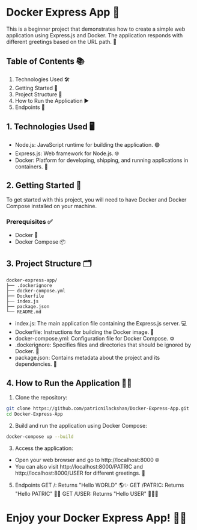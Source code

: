# Docker Express App 🚀

This is a beginner project that demonstrates how to create a simple web application using Express.js and Docker. The application responds with different greetings based on the URL path. 🌟

## Table of Contents 📚

1. Technologies Used 🛠️
2. Getting Started 🚀
3. Project Structure 📁
4. How to Run the Application ▶️
5. Endpoints 📡

## 1. Technologies Used 🖥️

- Node.js: JavaScript runtime for building the application. 🟢
- Express.js: Web framework for Node.js. 🌐
- Docker: Platform for developing, shipping, and running applications in containers. 🐳

## 2. Getting Started 🔧

To get started with this project, you will need to have Docker and Docker Compose installed on your machine.

### Prerequisites ✅

- Docker 🐳
- Docker Compose 📦

## 3. Project Structure 🗂️

```text
docker-express-app/
├── .dockerignore
├── docker-compose.yml
├── Dockerfile
├── index.js
├── package.json
└── README.md
```

- index.js: The main application file containing the Express.js server. 💻
- Dockerfile: Instructions for building the Docker image. 📜
- docker-compose.yml: Configuration file for Docker Compose. ⚙️
- .dockerignore: Specifies files and directories that should be ignored by Docker. 🚫
- package.json: Contains metadata about the project and its dependencies. 📄

## 4. How to Run the Application 🏃‍♂️

1. Clone the repository:

```bash
git clone https://github.com/patricnilackshan/Docker-Express-App.git
cd Docker-Express-App
```

2. Build and run the application using Docker Compose:

```bash
docker-compose up --build
```

3. Access the application:

- Open your web browser and go to http://localhost:8000 🌐
- You can also visit http://localhost:8000/PATRIC and http://localhost:8000/USER for different greetings. 🎉

5. Endpoints
   GET /: Returns "Hello WORLD" 🌎✨
   GET /PATRIC: Returns "Hello PATRIC" 👋😄
   GET /USER: Returns "Hello USER" 👨‍💻🌟

# Enjoy your Docker Express App! 🎊😊
